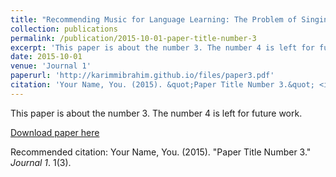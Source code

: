 ```yaml
---
title: "Recommending Music for Language Learning: The Problem of Singing Voice Intelligibility"
collection: publications
permalink: /publication/2015-10-01-paper-title-number-3
excerpt: 'This paper is about the number 3. The number 4 is left for future work.'
date: 2015-10-01
venue: 'Journal 1'
paperurl: 'http://karimmibrahim.github.io/files/paper3.pdf'
citation: 'Your Name, You. (2015). &quot;Paper Title Number 3.&quot; <i>Journal 1</i>. 1(3).'
---
```

This paper is about the number 3. The number 4 is left for future work.

[Download paper here](http://karimmibrahim.github.io/files/paper3.pdf)

Recommended citation: Your Name, You. (2015). "Paper Title Number 3." <i>Journal 1</i>. 1(3).
